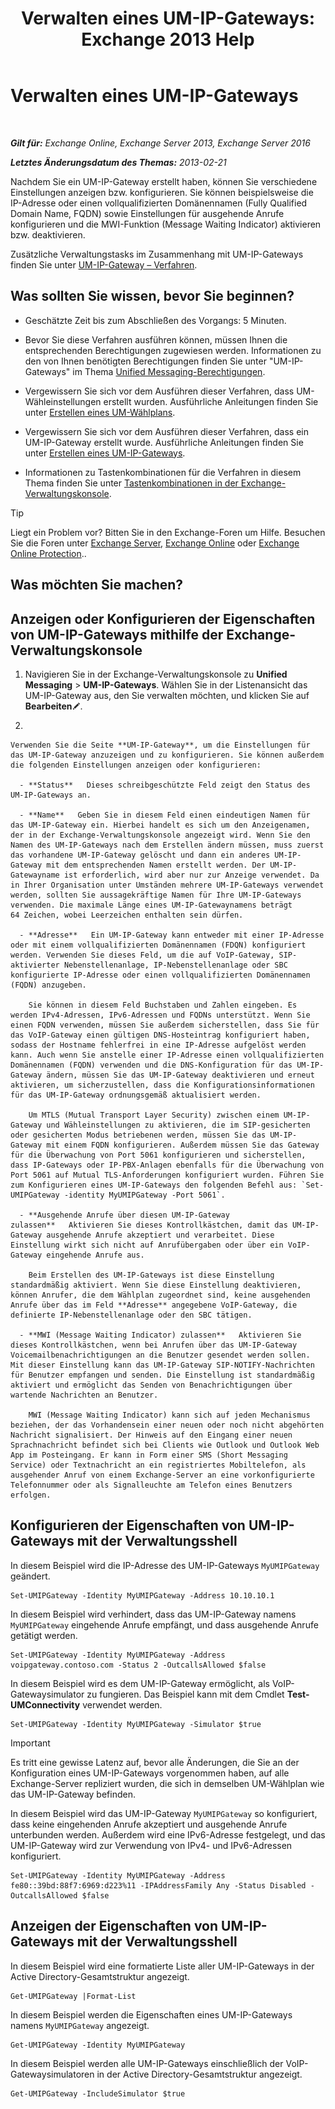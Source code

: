 ﻿---
title: 'Verwalten eines UM-IP-Gateways: Exchange 2013 Help'
TOCTitle: Verwalten eines UM-IP-Gateways
ms:assetid: 387e540f-8c59-42d2-a423-99fcf97e00aa
ms:mtpsurl: https://technet.microsoft.com/de-de/library/Aa997283(v=EXCHG.150)
ms:contentKeyID: 50475322
ms.date: 04/24/2018
mtps_version: v=EXCHG.150
f1_keywords:
- Microsoft.Exchange.Management.SnapIn.Esm.Servers.UnifiedMessaging.UMIPGatewayGeneralPropertyPageControl
ms.translationtype: HT
---

# Verwalten eines UM-IP-Gateways

 

_**Gilt für:** Exchange Online, Exchange Server 2013, Exchange Server 2016_

_**Letztes Änderungsdatum des Themas:** 2013-02-21_

Nachdem Sie ein UM-IP-Gateway erstellt haben, können Sie verschiedene Einstellungen anzeigen bzw. konfigurieren. Sie können beispielsweise die IP-Adresse oder einen vollqualifizierten Domänennamen (Fully Qualified Domain Name, FQDN) sowie Einstellungen für ausgehende Anrufe konfigurieren und die MWI-Funktion (Message Waiting Indicator) aktivieren bzw. deaktivieren.

Zusätzliche Verwaltungstasks im Zusammenhang mit UM-IP-Gateways finden Sie unter [UM-IP-Gateway – Verfahren](um-ip-gateway-procedures-exchange-2013-help.md).

## Was sollten Sie wissen, bevor Sie beginnen?

  - Geschätzte Zeit bis zum Abschließen des Vorgangs: 5 Minuten.

  - Bevor Sie diese Verfahren ausführen können, müssen Ihnen die entsprechenden Berechtigungen zugewiesen werden. Informationen zu den von Ihnen benötigten Berechtigungen finden Sie unter "UM-IP-Gateways" im Thema [Unified Messaging-Berechtigungen](unified-messaging-permissions-exchange-2013-help.md).

  - Vergewissern Sie sich vor dem Ausführen dieser Verfahren, dass UM-Wähleinstellungen erstellt wurden. Ausführliche Anleitungen finden Sie unter [Erstellen eines UM-Wählplans](create-a-um-dial-plan-exchange-2013-help.md).

  - Vergewissern Sie sich vor dem Ausführen dieser Verfahren, dass ein UM-IP-Gateway erstellt wurde. Ausführliche Anleitungen finden Sie unter [Erstellen eines UM-IP-Gateways](create-a-um-ip-gateway-exchange-2013-help.md).

  - Informationen zu Tastenkombinationen für die Verfahren in diesem Thema finden Sie unter [Tastenkombinationen in der Exchange-Verwaltungskonsole](keyboard-shortcuts-in-the-exchange-admin-center-exchange-online-protection-help.md).


> [!TIP]
> Liegt ein Problem vor? Bitten Sie in den Exchange-Foren um Hilfe. Besuchen Sie die Foren unter <A href="https://go.microsoft.com/fwlink/p/?linkid=60612">Exchange Server</A>, <A href="https://go.microsoft.com/fwlink/p/?linkid=267542">Exchange Online</A> oder <A href="https://go.microsoft.com/fwlink/p/?linkid=285351">Exchange Online Protection</A>..



## Was möchten Sie machen?

## Anzeigen oder Konfigurieren der Eigenschaften von UM-IP-Gateways mithilfe der Exchange-Verwaltungskonsole

1.  Navigieren Sie in der Exchange-Verwaltungskonsole zu **Unified Messaging** \> **UM-IP-Gateways**. Wählen Sie in der Listenansicht das UM-IP-Gateway aus, den Sie verwalten möchten, und klicken Sie auf **Bearbeiten**![Bearbeitungssymbol](images/Bb124582.6f53ccb2-1f13-4c02-bea0-30690e6ea71d(EXCHG.150).gif "Bearbeitungssymbol").

2.  
    
    Verwenden Sie die Seite **UM-IP-Gateway**, um die Einstellungen für das UM-IP-Gateway anzuzeigen und zu konfigurieren. Sie können außerdem die folgenden Einstellungen anzeigen oder konfigurieren:
    
      - **Status**   Dieses schreibgeschützte Feld zeigt den Status des UM-IP-Gateways an.
    
      - **Name**   Geben Sie in diesem Feld einen eindeutigen Namen für das UM-IP-Gateway ein. Hierbei handelt es sich um den Anzeigenamen, der in der Exchange-Verwaltungskonsole angezeigt wird. Wenn Sie den Namen des UM-IP-Gateways nach dem Erstellen ändern müssen, muss zuerst das vorhandene UM-IP-Gateway gelöscht und dann ein anderes UM-IP-Gateway mit dem entsprechenden Namen erstellt werden. Der UM-IP-Gatewayname ist erforderlich, wird aber nur zur Anzeige verwendet. Da in Ihrer Organisation unter Umständen mehrere UM-IP-Gateways verwendet werden, sollten Sie aussagekräftige Namen für Ihre UM-IP-Gateways verwenden. Die maximale Länge eines UM-IP-Gatewaynamens beträgt 64 Zeichen, wobei Leerzeichen enthalten sein dürfen.
    
      - **Adresse**   Ein UM-IP-Gateway kann entweder mit einer IP-Adresse oder mit einem vollqualifizierten Domänennamen (FDQN) konfiguriert werden. Verwenden Sie dieses Feld, um die auf VoIP-Gateway, SIP-aktivierter Nebenstellenanlage, IP-Nebenstellenanlage oder SBC konfigurierte IP-Adresse oder einen vollqualifizierten Domänennamen (FQDN) anzugeben.
        
        Sie können in diesem Feld Buchstaben und Zahlen eingeben. Es werden IPv4-Adressen, IPv6-Adressen und FQDNs unterstützt. Wenn Sie einen FQDN verwenden, müssen Sie außerdem sicherstellen, dass Sie für das VoIP-Gateway einen gültigen DNS-Hosteintrag konfiguriert haben, sodass der Hostname fehlerfrei in eine IP-Adresse aufgelöst werden kann. Auch wenn Sie anstelle einer IP-Adresse einen vollqualifizierten Domänennamen (FQDN) verwenden und die DNS-Konfiguration für das UM-IP-Gateway ändern, müssen Sie das UM-IP-Gateway deaktivieren und erneut aktivieren, um sicherzustellen, dass die Konfigurationsinformationen für das UM-IP-Gateway ordnungsgemäß aktualisiert werden.
        
        Um MTLS (Mutual Transport Layer Security) zwischen einem UM-IP-Gateway und Wähleinstellungen zu aktivieren, die im SIP-gesicherten oder gesicherten Modus betriebenen werden, müssen Sie das UM-IP-Gateway mit einem FQDN konfigurieren. Außerdem müssen Sie das Gateway für die Überwachung von Port 5061 konfigurieren und sicherstellen, dass IP-Gateways oder IP-PBX-Anlagen ebenfalls für die Überwachung von Port 5061 auf Mutual TLS-Anforderungen konfiguriert wurden. Führen Sie zum Konfigurieren eines UM-IP-Gateways den folgenden Befehl aus: `Set-UMIPGateway -identity MyUMIPGateway -Port 5061`.
    
      - **Ausgehende Anrufe über diesen UM-IP-Gateway zulassen**   Aktivieren Sie dieses Kontrollkästchen, damit das UM-IP-Gateway ausgehende Anrufe akzeptiert und verarbeitet. Diese Einstellung wirkt sich nicht auf Anrufübergaben oder über ein VoIP-Gateway eingehende Anrufe aus.
        
        Beim Erstellen des UM-IP-Gateways ist diese Einstellung standardmäßig aktiviert. Wenn Sie diese Einstellung deaktivieren, können Anrufer, die dem Wählplan zugeordnet sind, keine ausgehenden Anrufe über das im Feld **Adresse** angegebene VoIP-Gateway, die definierte IP-Nebenstellenanlage oder den SBC tätigen.
    
      - **MWI (Message Waiting Indicator) zulassen**   Aktivieren Sie dieses Kontrollkästchen, wenn bei Anrufen über das UM-IP-Gateway Voicemailbenachrichtigungen an die Benutzer gesendet werden sollen. Mit dieser Einstellung kann das UM-IP-Gateway SIP-NOTIFY-Nachrichten für Benutzer empfangen und senden. Die Einstellung ist standardmäßig aktiviert und ermöglicht das Senden von Benachrichtigungen über wartende Nachrichten an Benutzer.
        
        MWI (Message Waiting Indicator) kann sich auf jeden Mechanismus beziehen, der das Vorhandensein einer neuen oder noch nicht abgehörten Nachricht signalisiert. Der Hinweis auf den Eingang einer neuen Sprachnachricht befindet sich bei Clients wie Outlook und Outlook Web App im Posteingang. Er kann in Form einer SMS (Short Messaging Service) oder Textnachricht an ein registriertes Mobiltelefon, als ausgehender Anruf von einem Exchange-Server an eine vorkonfigurierte Telefonnummer oder als Signalleuchte am Telefon eines Benutzers erfolgen.

## Konfigurieren der Eigenschaften von UM-IP-Gateways mit der Verwaltungsshell

In diesem Beispiel wird die IP-Adresse des UM-IP-Gateways `MyUMIPGateway` geändert.

    Set-UMIPGateway -Identity MyUMIPGateway -Address 10.10.10.1

In diesem Beispiel wird verhindert, dass das UM-IP-Gateway namens `MyUMIPGateway` eingehende Anrufe empfängt, und dass ausgehende Anrufe getätigt werden.

    Set-UMIPGateway -Identity MyUMIPGateway -Address voipgateway.contoso.com -Status 2 -OutcallsAllowed $false

In diesem Beispiel wird es dem UM-IP-Gateway ermöglicht, als VoIP-Gatewaysimulator zu fungieren. Das Beispiel kann mit dem Cmdlet **Test-UMConnectivity** verwendet werden.

    Set-UMIPGateway -Identity MyUMIPGateway -Simulator $true


> [!IMPORTANT]
> Es tritt eine gewisse Latenz auf, bevor alle Änderungen, die Sie an der Konfiguration eines UM-IP-Gateways vorgenommen haben, auf alle Exchange-Server repliziert wurden, die sich in demselben UM-Wählplan wie das UM-IP-Gateway befinden.



In diesem Beispiel wird das UM-IP-Gateway `MyUMIPGateway` so konfiguriert, dass keine eingehenden Anrufe akzeptiert und ausgehende Anrufe unterbunden werden. Außerdem wird eine IPv6-Adresse festgelegt, und das UM-IP-Gateway wird zur Verwendung von IPv4- und IPv6-Adressen konfiguriert.

    Set-UMIPGateway -Identity MyUMIPGateway -Address fe80::39bd:88f7:6969:d223%11 -IPAddressFamily Any -Status Disabled -OutcallsAllowed $false

## Anzeigen der Eigenschaften von UM-IP-Gateways mit der Verwaltungsshell

In diesem Beispiel wird eine formatierte Liste aller UM-IP-Gateways in der Active Directory-Gesamtstruktur angezeigt.

    Get-UMIPGateway |Format-List

In diesem Beispiel werden die Eigenschaften eines UM-IP-Gateways namens `MyUMIPGateway` angezeigt.

    Get-UMIPGateway -Identity MyUMIPGateway

In diesem Beispiel werden alle UM-IP-Gateways einschließlich der VoIP-Gatewaysimulatoren in der Active Directory-Gesamtstruktur angezeigt.

    Get-UMIPGateway -IncludeSimulator $true

